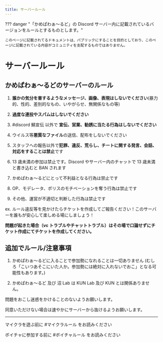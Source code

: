 ```yaml
---
title: サーバールール
---
```


??? danger "「かめぱわぁ～るど」の Discord サーバー内に記載されているバージョンをルールとするものとします。"

    このページに記載されてるドキュメントは、パブリックにすることを目的としており、このページに記載されている内容がコミュニティを支配するものではありません。

# サーバールール

## かめぱわぁ～るどのサーバーのルール

1. **誰かの気分を害するようなメッセージ、画像、表現はしないでください**(暴力的、性的、差別的なもの、いやがらせ、無関係なもの等)

2. **過度な連投やスパムはしないでください**

3. \#discord 鯖宣伝 以外で **宣伝、営業、勧誘に当たる行為はしないでください**

4. ウイルス等**悪質なファイル**の送信、配布をしないでください

5. スタッフへの報告以外で**犯罪、違反、荒らし、チートに関する発言、会話、対応をすることは禁止**です

6. 13 歳未満の参加は禁止です。Discord やサーバー内のチャットで 13 歳未満と書き込むと BAN されます

7. かめぱわぁ～るどにとって不利益となる行為は禁止です

8. OP、モデレータ、ポリスのモチベーションを奪う行為は禁止です

9. その他、運営が不適切と判断した行為は禁止です

ex. ルール違反等を見かけたらチケットを作成してご報告ください！このサーバーを誰もが安心して楽しめる場にしましょう！

**問題が起きた場合（vc トラブルやチャットトラブル）はその場で口論せずにチケット作成にてチケットを作成してください。**

## 追加でルール/注意事項

1. かめぱわぁ～るどに入ることで参加勢になれることは一切ありません (むしろ「こいつあそこにいた人か。参加勢には絶対に入れないでおこ」となる可能性もあります。)

2. かめぱわぁ～るど 及び 沼 Lab は KUN Lab 及び KUN とは関係ありません。

問題をおこし迷惑をかけることのないようお願いします。

同意いただけない場合は速やかにサーバーから抜けるようお願いします。

---

マイクラを遊ぶ前に \#マイクラルール をお読みください

ボイチャに参加する前に \#ボイチャルール をお読みください
